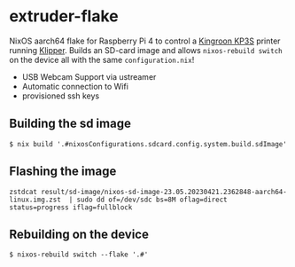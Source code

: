 # extruder-flake

NixOS aarch64 flake for Raspberry Pi 4 to control a [Kingroon KP3S](https://kingroon.com/products/official-kingroon-kp3s-3d-printer) printer running [Klipper](https://www.klipper3d.org/).
Builds an SD-card image and allows `nixos-rebuild switch` on the device all with the same `configuration.nix`!

- USB Webcam Support via ustreamer
- Automatic connection to Wifi
- provisioned ssh keys

## Building the sd image

```
$ nix build '.#nixosConfigurations.sdcard.config.system.build.sdImage'
```

## Flashing the image

```
zstdcat result/sd-image/nixos-sd-image-23.05.20230421.2362848-aarch64-linux.img.zst  | sudo dd of=/dev/sdc bs=8M oflag=direct status=progress iflag=fullblock

```

## Rebuilding on the device

```
$ nixos-rebuild switch --flake '.#'
```
